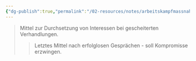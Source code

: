 ```yaml
---
{"dg-publish":true,"permalink":"/02-resources/notes/arbeitskampfmassnahmen-s/","tags":["arbeitsrecht/konflikt"],"noteIcon":"","updated":"2025-10-29T12:59:02.459+01:00"}
---
```


>Mittel zur Durchsetzung von Interessen bei gescheiterten Verhandlungen.
>>Letztes Mittel nach erfolglosen Gesprächen - soll Kompromisse erzwingen.